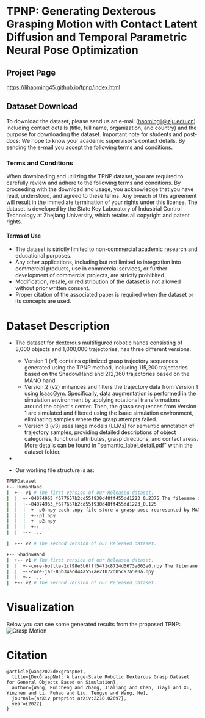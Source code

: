 # TPNP: Generating Dexterous Grasping Motion with Contact Latent Diffusion and Temporal Parametric Neural Pose Optimization

## Project Page
https://lihaoming45.github.io/tpnp/index.html

## Dataset Download
To download the dataset, please send us an e-mail (haomingli@zju.edu.cn) including contact details (title, full name, organization, and country) and the purpose for downloading the dataset. Important note for students and post-docs: We hope to know your academic supervisor's contact details. By sending the e-mail you accept the following terms and conditions.

### Terms and Conditions
When downloading and utilizing the TPNP dataset, you are required to carefully review and adhere to the following terms and conditions. By proceeding with the download and usage, you acknowledge that you have read, understood, and agreed to these terms. Any breach of this agreement will result in the immediate termination of your rights under this license. The dataset is developed by the State Key Laboratory of Industrial Control Technology at Zhejiang University, which retains all copyright and patent rights.

#### Terms of Use
- The dataset is strictly limited to non-commercial academic research and educational purposes.
- Any other applications, including but not limited to integration into commercial products, use in commercial services, or further development of commercial projects, are strictly prohibited.
- Modification, resale, or redistribution of the dataset is not allowed without prior written consent.
- Proper citation of the associated paper is required when the dataset or its concepts are used.

# Dataset Description
-  The dataset for dexterous multifigured robotic hands consisting of 8,000 objects and 1,000,000 trajectories, has three different versions.
   - Version 1 (v1)  contains optimized grasp trajectory sequences generated using the TPNP method, including 115,200 trajectories based on the ShadowHand and 212,360 trajectories based on the MANO hand.
   - Version 2 (v2)  enhances and filters the trajectory data from Version 1 using [IsaacGym](https://github.com/isaac-sim/IsaacGymEnvs). Specifically, data augmentation is performed in the simulation environment by applying rotational transformations around the object's center. Then, the grasp sequences from Version 1 are simulated and filtered using the Isaac simulation environment, eliminating samples where the grasp attempts failed.
   - Version 3 (v3)  uses large models (LLMs) for semantic annotation of trajectory samples, providing detailed descriptions of object categories, functional attributes, grasp directions, and contact areas. More details can be found in "semantic_label_detail.pdf" within the dataset folder.

-  
- Our working file structure is as:
```bash
TPNPDataset
+-- HumanHand
|  +-- v1 # The first version of our Released dataset.
|  |  +--04074963_f677657b2cd55f930d48ff455dd1223_0.2375 The filename denotes the object ID of the Obman and The decimal at the end of the file name indicates the scale of the object.
|  |  +--04074963_f677657b2cd55f930d48ff455dd1223_0.125
|  |  |  +--p0.npy each .npy file store a grasp pose represented by MANO parameters
|  |  |  +--p1.npy
|  |  |  +--p2.npy
|  |  |  +-- ...
|  |  +-- ...

|  +-- v2 # The second version of our Released dataset.

+-- ShadowHand
|  +-- v1 # The first version of our Released dataset.
|  |  +--core-bottle-1cf98e5b6fff5471c8724d5673a063a6.npy The filename denotes the object ID of the ShapeNet.
|  |  +--core-jar-85b34acd44a557ae21072d05c97a5e0a.npy
|  |  +-- ...
|  +-- v2 # The second version of our Released dataset.

```
# Visualization
Below you can see some generated results from the proposed TPNP:
![Grasp Motion](images/TPNPDataset_github.gif)

# Citation
```
@article{wang2022dexgraspnet,
  title={DexGraspNet: A Large-Scale Robotic Dexterous Grasp Dataset for General Objects Based on Simulation},
  author={Wang, Ruicheng and Zhang, Jialiang and Chen, Jiayi and Xu, Yinzhen and Li, Puhao and Liu, Tengyu and Wang, He},
  journal={arXiv preprint arXiv:2210.02697},
  year={2022}
}
```
